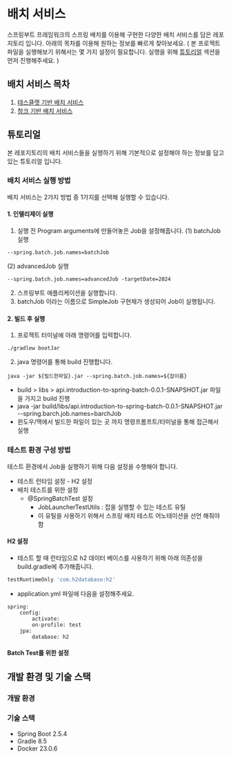 # 배치 서비스
스프링부트 프레임워크의 스프링 배치를 이용해 구현한 다양한 배치 서비스를 담은 레포지토리 입니다. 아래의 목차를 이용해 원하는 정보를 빠르게 찾아보세요.
( 본 프로젝트 파일을 실행해보기 위해서는 몇 가지 설정이 필요합니다. 실행을 위해 [튜토리얼](#튜토리얼) 섹션을 먼저 진행해주세요. )

## 배치 서비스 목차
1. [테스클랫 기반 배치 서비스](https://github.com/samdaseuss/batch-service/tree/tasklet)
2. [청크 기반 배치 서비스](https://github.com/samdaseuss/batch-service/tree/chunk)

## 튜토리얼
본 레포지토리의 배치 서비스들을 실행하기 위해 기본적으로 설정해야 하는 정보를 담고 있는 튜토리얼 입니다.
### 배치 서비스 실행 방법
배치 서비스는 2가지 방법 중 1가지를 선택해 실행할 수 있습니다.
#### 1. 인텔리제이 실행
1. 실행 전 Program arguments에 만들어놓은 Job을 설정해줍니다.
(1) batchJob 실행
```setup
--spring.batch.job.names=batchJob
```
(2) advancedJob 실행
```setup
--spring.batch.job.names=advancedJob -targetDate=2024
```

2. 스프링부트 애플리케이션을 실행합니다. 
3. batchJob 이라는 이름으로 SimpleJob 구현체가 생성되어 Job이 실행됩니다.

#### 2. 빌드 후 실행
1. 프로젝트 터미널에 아래 명령어를 입력합니다.
```terminal
./gradlew bootJar
```
2. java 명령어를 통해 build 진행합니다.
```terminal
java -jar ${빌드한파일}.jar --spring.batch.job.names=${잡이름}
```
* build > libs > api.introduction-to-spring-batch-0.0.1-SNAPSHOT.jar 파일을 가지고 build 진행
* java -jar build/libs/api.introduction-to-spring-batch-0.0.1-SNAPSHOT.jar --spring.barch.job.names=barchJob
* 윈도우/맥에서 빌드한 파일이 있는 곳 까지 명령프롬프트/터미널을 통해 접근해서 실행

### 테스트 환경 구성 방법
테스트 환경에서 Job을 실행하기 위해 다음 설정을 수행해야 합니다.
* 테스트 런타임 설정 - H2 설정
* 배치 테스트를 위한 설정
  * @SpringBatchTest 설정
    * JobLauncherTestUtils : 잡을 실행할 수 있는 테스트 유틸
    * 이 유틸을 사용하기 위해서 스프링 배치 테스트 어노테이션을 선언 해줘야함
#### H2 설정
* 테스트 할 때 런타임으로 h2 데이터 베이스를 사용하기 위해 아래 의존성을 build.gradle에 추가해줍니다.
```groovy
testRuntimeOnly 'com.h2database:h2'
```
* application.yml 파일에 다음을 설정해주세요.
```
spring:
    config:
        activate:
        on-profile: test
    jpa:
        database: h2
```
#### Batch Test를 위한 설정

## 개발 환경 및 기술 스택
### 개발 환경
### 기술 스택
* Spring Boot 2.5.4
* Gradle 8.5
* Docker 23.0.6
